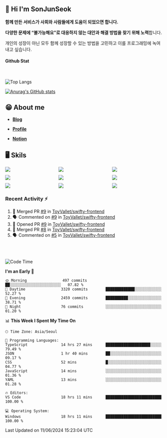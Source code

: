 ## 👋 Hi I'm SonJunSeok

**함께 만든 서비스가 사회와 사람들에게 도움이 되었으면 합니다.** 

**다양한 문제에 “불가능해요”로 대응하지 않는 대안과 해결 방법을 찾기 위해 노력**합니다. 

개인의 성장이 아닌 모두 함께 성장할 수 있는 방법을 고민하고 이를 프로그래밍에 녹여내고 싶습니다.

#### Github Stat
<div style="margin-top:50px;">

![Top Langs](https://github-readme-stats.vercel.app/api/top-langs/?username=kd02109&layout=compact&bg_color=dbf4ff&title_color=67adcc&text_color=67adcc&hide_border=true&show_icons=true&icon_color=67adcc&rank_icon=github&count_private=true&card_width=400px&card_height=300px)

[![Anurag's GitHub stats](https://github-readme-stats.vercel.app/api?username=kd02109&bg_color=dbf4ff&title_color=67adcc&text_color=67adcc&hide_border=true&show_icons=true&icon_color=67adcc&rank_icon=github&count_private=true&card_width=250px)](https://github.com/anuraghazra/github-readme-stats)


</div>



## 😁 About me
-  <a href="https://sonblog.vercel.app/" target="_blank"><strong>Blog</strong></a>

-  <a href="https://nostalgic-marquis-7af.notion.site/Frontend-Engineer-ec9b6e38c7824e7fb7f6fca4fc8564a5?pvs=74" target="_blank"><strong>Profile</strong></a>

-  <a href="https://nostalgic-marquis-7af.notion.site/Front-End-f0f3b7fcec3045c482c1cd33dfcf2abc?pvs=74" target="_blank"><strong>Notion</strong></a>

## 🖥️ Skils


<div style="display:grid; grid-template-rows:repeat(3, 1fr); grid-template-columns:repeat(3, 1fr); gap:10px">
  <img src="https://img.shields.io/badge/javascript-F7DF1E?style=flat-square&logo=javascript&logoColor=black"> 
  <img src="https://img.shields.io/badge/typescript-3178C6?style=flat-square&logo=typescript&logoColor=white"/>
  <img src="https://img.shields.io/badge/react-61DAFB?style=flat-square&logo=react&logoColor=black"/>
  <img src="https://img.shields.io/badge/redux-764ABC?style=flat-square&logo=redux&logoColor=white"/>
  <img src="https://img.shields.io/badge/styledcomponents-DB7093?style=flat-square&logo=styledcomponents&logoColor=white"/>
  <img src="https://img.shields.io/badge/tailwindcss-06B6D4?style=flat-square&logo=tailwindcss&logoColor=white"/>
  <img src="https://img.shields.io/badge/reactquery-FF4154?style=flat-square&logo=reactquery&logoColor=white"/>
  <img src="https://img.shields.io/badge/Next.js-B4B4DC?style=flat&logo=Next.js&logoColor=black"/>
  <img src="https://img.shields.io/badge/reactrouter-CA4245?style=flat-square&logo=reactrouter&logoColor=white"/>
</div>

### Recent Activity :zap:
<!--START_SECTION:activity-->
1. 🎉 Merged PR [#9](https://github.com/ToyVallet/swifty-frontend/pull/9) in [ToyVallet/swifty-frontend](https://github.com/ToyVallet/swifty-frontend)
2. 🗣 Commented on [#9](https://github.com/ToyVallet/swifty-frontend/pull/9#issuecomment-2156366842) in [ToyVallet/swifty-frontend](https://github.com/ToyVallet/swifty-frontend)
3. 💪 Opened PR [#9](https://github.com/ToyVallet/swifty-frontend/pull/9) in [ToyVallet/swifty-frontend](https://github.com/ToyVallet/swifty-frontend)
4. 🎉 Merged PR [#8](https://github.com/ToyVallet/swifty-frontend/pull/8) in [ToyVallet/swifty-frontend](https://github.com/ToyVallet/swifty-frontend)
5. 🗣 Commented on [#5](https://github.com/ToyVallet/swifty-frontend/pull/5#issuecomment-2152641007) in [ToyVallet/swifty-frontend](https://github.com/ToyVallet/swifty-frontend)
<!--END_SECTION:activity-->

<br/>
<br/>

<!--START_SECTION:waka-->
![Code Time](http://img.shields.io/badge/Code%20Time-1%2C749%20hrs%2021%20mins-blue)

**I'm an Early 🐤** 

```text
🌞 Morning                497 commits         ██░░░░░░░░░░░░░░░░░░░░░░░   07.82 % 
🌆 Daytime                3320 commits        █████████████░░░░░░░░░░░░   52.27 % 
🌃 Evening                2459 commits        ██████████░░░░░░░░░░░░░░░   38.71 % 
🌙 Night                  76 commits          ░░░░░░░░░░░░░░░░░░░░░░░░░   01.20 % 
```


📊 **This Week I Spent My Time On** 

```text
🕑︎ Time Zone: Asia/Seoul

💬 Programming Languages: 
TypeScript               14 hrs 27 mins      ████████████████████░░░░░   79.49 % 
JSON                     1 hr 40 mins        ██░░░░░░░░░░░░░░░░░░░░░░░   09.17 % 
CSS                      52 mins             █░░░░░░░░░░░░░░░░░░░░░░░░   04.77 % 
JavaScript               14 mins             ░░░░░░░░░░░░░░░░░░░░░░░░░   01.36 % 
YAML                     13 mins             ░░░░░░░░░░░░░░░░░░░░░░░░░   01.28 % 

🔥 Editors: 
VS Code                  18 hrs 11 mins      █████████████████████████   100.00 % 

💻 Operating System: 
Windows                  18 hrs 11 mins      █████████████████████████   100.00 % 
```


 Last Updated on 11/06/2024 15:23:04 UTC
<!--END_SECTION:waka-->
